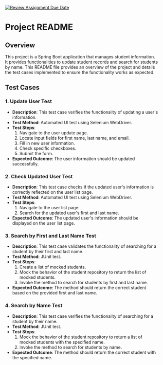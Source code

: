 [![Review Assignment Due Date](https://classroom.github.com/assets/deadline-readme-button-24ddc0f5d75046c5622901739e7c5dd533143b0c8e959d652212380cedb1ea36.svg)](https://classroom.github.com/a/jwssRZI4)

# Project README

## Overview
This project is a Spring Boot application that manages student information. It provides functionalities to update student records and search for students by name. This README file provides an overview of the project and details the test cases implemented to ensure the functionality works as expected.

## Test Cases

### 1. Update User Test
   
- **Description**: This test case verifies the functionality of updating a user's information.
- **Test Method**: Automated UI test using Selenium WebDriver.
- **Test Steps**:
    1. Navigate to the user update page.
    2. Locate input fields for first name, last name, and email.
    3. Fill in new user information.
    4. Check specific checkboxes.
    5. Submit the form.
- **Expected Outcome**: The user information should be updated successfully.

### 2. Check Updated User Test

- **Description**: This test case checks if the updated user's information is correctly reflected on the user list page.
- **Test Method**: Automated UI test using Selenium WebDriver.
- **Test Steps**:
    1. Navigate to the user list page.
    2. Search for the updated user's first and last name.
- **Expected Outcome**: The updated user's information should be displayed on the user list page.

### 3. Search by First and Last Name Test

- **Description**: This test case validates the functionality of searching for a student by their first and last name.
- **Test Method**: JUnit test.
- **Test Steps**:
    1. Create a list of mocked students.
    2. Mock the behavior of the student repository to return the list of mocked students.
    3. Invoke the method to search for students by first and last name.
- **Expected Outcome**: The method should return the correct student based on the provided first and last name.

### 4. Search by Name Test

- **Description**: This test case verifies the functionality of searching for a student by their name.
- **Test Method**: JUnit test.
- **Test Steps**:
    1. Mock the behavior of the student repository to return a list of mocked students with the specified name.
    2. Invoke the method to search for students by name.
- **Expected Outcome**: The method should return the correct student with the specified name.


